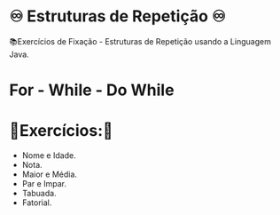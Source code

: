 # ♾ Estruturas de Repetição ♾
📚Exercícios de Fixação - Estruturas de Repetição usando a Linguagem Java.

# For - While - Do While

# 🚨Exercícios:🚨
- Nome e Idade.
- Nota.
- Maior e Média.
- Par e Impar.
- Tabuada.
- Fatorial.
